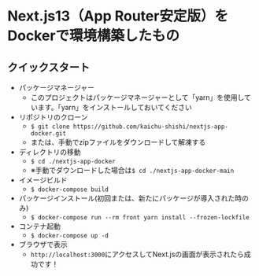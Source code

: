 # Next.js13（App Router安定版）をDockerで環境構築したもの

## クイックスタート
- パッケージマネージャー
  - このプロジェクトはパッケージマネージャーとして「yarn」を使用しています。「yarn」をインストールしておいてください
- リポジトリのクローン
  - `$ git clone https://github.com/kaichu-shishi/nextjs-app-docker.git`
  - または、手動でzipファイルをダウンロードして解凍する
- ディレクトリの移動
  - `$ cd ./nextjs-app-docker`
  - ※手動でダウンロードした場合は`$ cd ./nextjs-app-docker-main`
- イメージビルド
  - `$ docker-compose build`
- パッケージインストール(初回または、新たにパッケージが導入された時のみ)
  - `$ docker-compose run --rm front yarn install --frozen-lockfile`
- コンテナ起動
  - `$ docker-compose up -d`
- ブラウザで表示
  - `http://localhost:3000`にアクセスしてNext.jsの画面が表示されたら成功です！